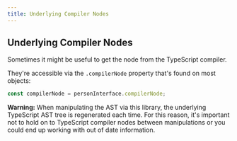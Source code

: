 ```yaml
---
title: Underlying Compiler Nodes
---
```


## Underlying Compiler Nodes

Sometimes it might be useful to get the node from the TypeScript compiler.

They're accessible via the `.compilerNode` property that's found on most objects:

```typescript
const compilerNode = personInterface.compilerNode;
```

**Warning:** When manipulating the AST via this library, the underlying TypeScript AST tree is regenerated each time. For this reason, it's important not
to hold on to TypeScript compiler nodes between manipulations or you could end up working with out of date information.
